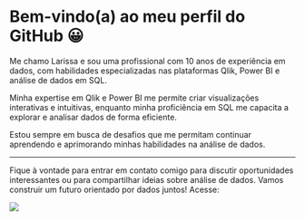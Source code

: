 <h1> Bem-vindo(a) ao meu perfil do GitHub 😀 </h1>

<p>Me chamo Larissa e sou uma profissional com 10 anos de experiência em dados, com habilidades especializadas nas plataformas Qlik, Power BI e análise de dados em SQL.</p>
<p>Minha expertise em Qlik e Power BI me permite criar visualizações interativas e intuitivas, enquanto minha proficiência em SQL me capacita a explorar e analisar dados de forma eficiente.</p> 
<p>Estou sempre em busca de desafios que me permitam continuar aprendendo e aprimorando minhas habilidades na análise de dados.</p>
<hr>

Fique à vontade para entrar em contato comigo para discutir oportunidades interessantes ou para compartilhar ideias sobre análise de dados. Vamos construir um futuro orientado por dados juntos! Acesse:   

<a href=”https://www.linkedin.com/in/larissa-c-oliveira/”>
<img src="https://img.shields.io/badge/linkedin-%230077B5.svg?style=for-the-badge&logo=linkedin&logoColor=white">
</a>
